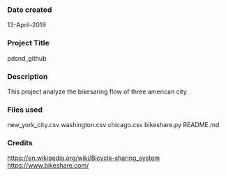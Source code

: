 ### Date created
13-April-2019

### Project Title
pdsnd_github

### Description
This project analyze the bikesaring flow of three american city

### Files used
new_york_city.csv washington.csv chicago.csv bikeshare.py
README.md

### Credits
https://en.wikipedia.org/wiki/Bicycle-sharing_system
https://www.bikeshare.com/
